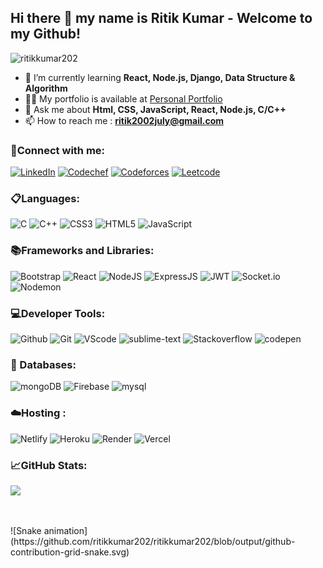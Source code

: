 <h2>Hi there 👋 my name is Ritik Kumar - Welcome to my Github!</h2>

<p align="left"> <img src="https://komarev.com/ghpvc/?username=ritikkumar202&label=Profile%20views&color=0e75b6&style=for-the-badge" alt="ritikkumar202" /> </p>

- 🌱 I’m currently learning **React, Node.js, Django, Data Structure & Algorithm**
- 👨‍💻 My portfolio is available at [Personal Portfolio](https://ritikkumar202.github.io/portfolio/)
- 💬 Ask me about **Html, CSS, JavaScript, React, Node.js, C/C++**
- 📫 How to reach me : **ritik2002july@gmail.com**

<h3 align="left">💬Connect with me:</h3>
<p align="left">
<a href="https://linkedin.com/in/ritikkumar202"><img src="https://img.shields.io/badge/LinkedIn-%230077B5.svg?logo=linkedin&amp;logoColor=white&style=for-the-badge" alt="LinkedIn"></a> 
<a href="https://codechef.com/users/dreamer365"><img src="https://img.shields.io/badge/CodeChef-%23964B00.svg?style=for-the-badge&logo=CodeChef&logoColor=white" alt="Codechef"></a>
<a href="https://codeforces.com/profile/error_202"><img src="https://img.shields.io/badge/Codeforces-%2339457E.svg?logo=codeforces&amp;logoColor=white&style=for-the-badge" alt="Codeforces"></a>
<a href="https://leetcode.com/error_202"><img src="https://img.shields.io/badge/LeetCode-000000?style=for-the-badge&logo=LeetCode&logoColor=#d16c06" alt="Leetcode"></a>
</p>

<h3 align="left">📋Languages:</h3>
<p><img src="https://img.shields.io/badge/c-%2300599C.svg?style=for-the-badge&amp;logo=c&amp;logoColor=white" alt="C"> <img src="https://img.shields.io/badge/c++-%2300599C.svg?style=for-the-badge&amp;logo=c%2B%2B&amp;logoColor=white" alt="C++"> <img src="https://img.shields.io/badge/css3-%231572B6.svg?style=for-the-badge&amp;logo=css3&amp;logoColor=white" alt="CSS3"> <img src="https://img.shields.io/badge/html5-%23E34F26.svg?style=for-the-badge&amp;logo=html5&amp;logoColor=white" alt="HTML5">  <img src="https://img.shields.io/badge/javascript-%23323330.svg?style=for-the-badge&amp;logo=javascript&amp;logoColor=%23F7DF1E" alt="JavaScript">         </p>

<h3 align="left">📚Frameworks and Libraries:</h3>
<p>
  <img src="https://img.shields.io/badge/bootstrap-%238511FA.svg?style=for-the-badge&logo=bootstrap&logoColor=white" alt="Bootstrap">
  <img src="https://img.shields.io/badge/react-%2320232a.svg?style=for-the-badge&amp;logo=react&amp;logoColor=%2361DAFB" alt="React"> <img src="https://img.shields.io/badge/node.js-6DA55F?style=for-the-badge&amp;logo=node.js&amp;logoColor=white" alt="NodeJS"> <img src="https://img.shields.io/badge/express.js-%23404d59.svg?style=for-the-badge&logo=express&logoColor=%2361DAFB" alt="ExpressJS"> <img src="https://img.shields.io/badge/JWT-black?style=for-the-badge&logo=JSON%20web%20tokens" alt="JWT"> <img src="https://img.shields.io/badge/Socket.io-black?style=for-the-badge&logo=socket.io&badgeColor=010101" alt="Socket.io"> <img src="https://img.shields.io/badge/NODEMON-%23323330.svg?style=for-the-badge&logo=nodemon&logoColor=%BBDEAD" alt="Nodemon">
</p>  

<h3 align="left">💻Developer Tools:</h3>
<p>
  <img src="https://img.shields.io/badge/github-%2320232a.svg?style=for-the-badge&amp;logo=github&amp;logoColor=white" alt="Github"> <img src="https://img.shields.io/badge/git-%23E34F26.svg?style=for-the-badge&amp;logo=git&amp;logoColor=white" alt="Git"> <img src="https://img.shields.io/badge/Visual%20Studio%20Code-0078d7.svg?style=for-the-badge&logo=visual-studio-code&logoColor=white" alt="VScode"> <img src="https://img.shields.io/badge/sublime_text-%23575757.svg?style=for-the-badge&logo=sublime-text&logoColor=important" alt="sublime-text"> <img src="https://img.shields.io/badge/-Stackoverflow-FE7A16?style=for-the-badge&logo=stack-overflow&logoColor=white" alt="Stackoverflow"> <img src="https://img.shields.io/badge/Codepen-000000?style=for-the-badge&logo=codepen&logoColor=white" alt="codepen">
</p>

<h3 align="left">💾 Databases: </h3>
<p>
  <img src="https://img.shields.io/badge/MongoDB-4EA94B?style=for-the-badge&amp;logo=mongoDB&amp;logoColor=white" alt="mongoDB">
<img src="https://img.shields.io/badge/Firebase-039BE5?style=for-the-badge&amp;logo=Firebase&amp;logoColor=white" alt="Firebase">
  <img src="https://img.shields.io/badge/mysql-%2300f.svg?style=for-the-badge&logo=mysql&logoColor=white" alt="mysql">
</p>  

<h3 align="left">☁️Hosting :</h3>
<p>
  <img src="https://img.shields.io/badge/netlify-%23000000.svg?style=for-the-badge&amp;logo=netlify&amp;logoColor=#00C7B7" alt="Netlify"> <img src="https://img.shields.io/badge/heroku-%23430098.svg?style=for-the-badge&amp;logo=heroku&amp;logoColor=white" alt="Heroku"> <img src="https://img.shields.io/badge/Render-%46E3B7.svg?style=for-the-badge&logo=render&logoColor=white" alt="Render"> <img src="https://img.shields.io/badge/vercel-%23000000.svg?style=for-the-badge&logo=vercel&logoColor=white" alt="Vercel">
</p>  

<h3 align="left">📈GitHub Stats:</h3>

<p>
  <picture>
<source
  srcset="https://github-readme-stats.vercel.app/api?username=ritikkumar202&show_icons=true&theme=dark"
  media="(prefers-color-scheme: dark)"
/>
<img src="https://github-readme-stats.vercel.app/api?username=ritikkumar202&show_icons=true" />
</picture> <br><br>
<img src="https://github-readme-streak-stats.herokuapp.com/?user=ritikkumar202&amp;theme=dark&amp;hide_border=false" alt=""><br><br>
<img src="https://github-readme-stats.vercel.app/api/top-langs/?username=ritikkumar202&amp;theme=dark&amp;hide_border=false&amp;include_all_commits=false&amp;count_private=false&amp;layout=compact" alt="">
</p>
![Snake animation](https://github.com/ritikkumar202/ritikkumar202/blob/output/github-contribution-grid-snake.svg)

